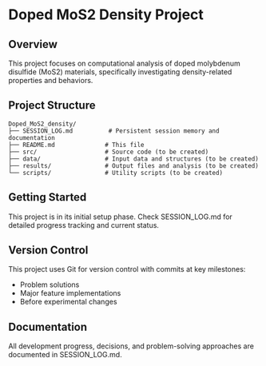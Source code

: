 # Doped MoS2 Density Project

## Overview
This project focuses on computational analysis of doped molybdenum disulfide (MoS2) materials, specifically investigating density-related properties and behaviors.

## Project Structure
```
Doped_MoS2_density/
├── SESSION_LOG.md          # Persistent session memory and documentation
├── README.md              # This file
├── src/                   # Source code (to be created)
├── data/                  # Input data and structures (to be created)
├── results/               # Output files and analysis (to be created)
└── scripts/               # Utility scripts (to be created)
```

## Getting Started
This project is in its initial setup phase. Check SESSION_LOG.md for detailed progress tracking and current status.

## Version Control
This project uses Git for version control with commits at key milestones:
- Problem solutions
- Major feature implementations
- Before experimental changes

## Documentation
All development progress, decisions, and problem-solving approaches are documented in SESSION_LOG.md.
